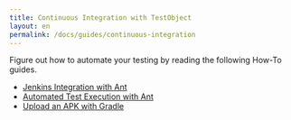 ```yaml
---
title: Continuous Integration with TestObject
layout: en
permalink: /docs/guides/continuous-integration
---
```


Figure out how to automate your testing by reading the following How-To guides.

+ <a href="/docs/guides/jenkins-ant-task/">Jenkins Integration with Ant</a>
+ <a href="/docs/guides/ant-task">Automated Test Execution with Ant</a>
+ <a href="/docs/guides/gradle">Upload an APK with Gradle</a>
